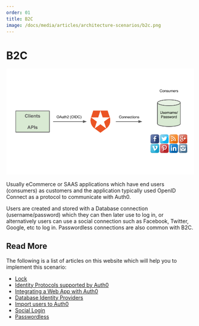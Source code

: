 ```yaml
---
order: 01
title: B2C
image: /docs/media/articles/architecture-scenarios/b2c.png
---
```


# B2C

![](/media/articles/architecture-scenarios/b2c.png)

Usually eCommerce or SAAS applications which have end users (consumers) as customers and the application typically used OpenID Connect as a protocol to communicate with Auth0.

Users are created and stored with a Database connection (username/password) which they can then later use to log in, or alternatively users can use a social connection such as Facebook, Twitter, Google, etc to log in. Passwordless connections are also common with B2C.

## Read More

The following is a list of articles on this website which will help you to implement this scenario:

* [Lock](https://auth0.com/lock)
* [Identity Protocols supported by Auth0](https://auth0.com/docs/protocols)
* [Integrating a Web App with Auth0](https://auth0.com/docs/oauth-web-protocol)
* [Database Identity Providers](https://auth0.com/docs/connections/database)
* [Import users to Auth0](https://auth0.com/docs/connections/database/migrating)
* [Social Login](https://auth0.com/learn/social-login/)
* [Passwordless](https://auth0.com/docs/connections/passwordless)
